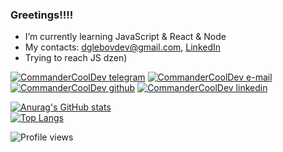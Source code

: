 ### Greetings!!!!


- I’m currently learning JavaScript & React & Node
- My contacts: dglebovdev@gmail.com, [LinkedIn](https://www.linkedin.com/in/dmitriy-glebov-9aa614210/)
- Trying to reach JS dzen)

 [![CommanderCoolDev telegram](https://img.shields.io/badge/Telegram-%40KAPELLLAN-blue?style=plastic&logo=telegram&link=https://t.me/theneonwhale)](https://t.me/KAPELLLAN)
  [![CommanderCoolDev e-mail](https://img.shields.io/badge/Gmail-dglebovdev%40gmail.com-red?style=plastic&logo=gmail&link=mailto:a.kylymnyk@gmail.com)](mailto:dglebovdev@gmail.com)
  [![CommanderCoolDev github](https://img.shields.io/badge/GitHub-CommanderCoolDev-black?style=plastic&logo=github&link=https://github.com/CommanderCoolDev)](https://github.com/CommanderCoolDev)
  [![CommanderCoolDev linkedin](https://img.shields.io/badge/LinkedIn-Dmitriy%20Glebov-darkblue?style=plastic&logo=linkedin&link=https://www.linkedin.com/in/dmitriy-glebov)](https://www.linkedin.com/in/dmitriy-glebov)

[![Anurag's GitHub stats](https://github-readme-stats.vercel.app/api?username=CommanderCoolDev&show_icons=true&theme=merko)](https://github.com/anuraghazra/github-readme-stats)
<br>
[![Top Langs](https://github-readme-stats.vercel.app/api/top-langs/?username=CommanderCoolDev&layout=compact&show_icons=true&theme=merko)](https://github.com/anuraghazra/github-readme-stats)

![Profile views](https://gpvc.arturio.dev/CommanderCoolDev)

<!-- <img src="https://github-readme-stats.vercel.app/api?username=CommanderCoolDev&show_icons=true&theme=merko">
<img src="https://github-readme-stats.vercel.app/api/top-langs/?username=CommanderCoolDev&layout=compact&show_icons=true&theme=merko"> -->





